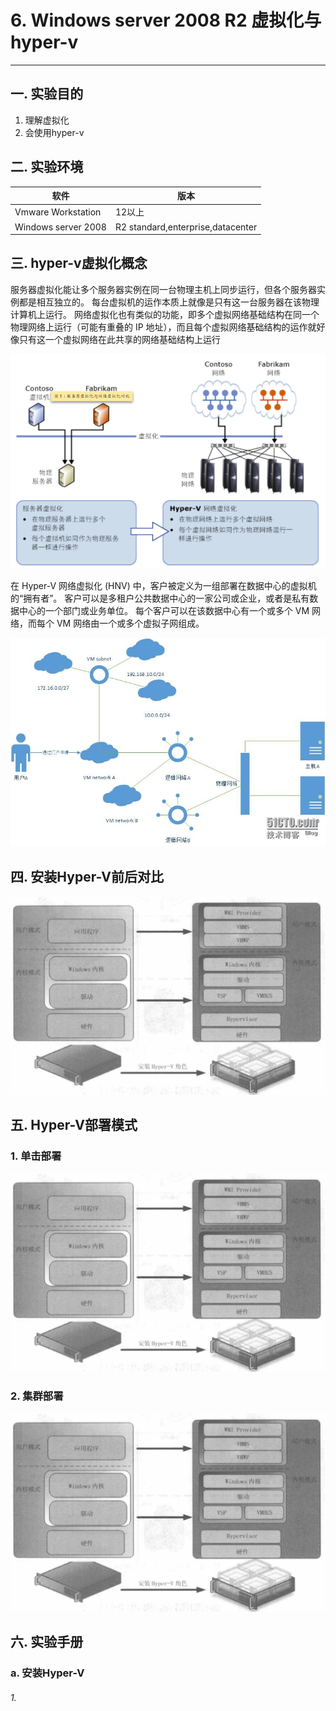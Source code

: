 # 6. Windows server 2008 R2 虚拟化与hyper-v

---

## 一. 实验目的
1. 理解虚拟化
2. 会使用hyper-v

## 二. 实验环境

|软件|版本|
|----|----|
|Vmware Workstation| 12以上 |
|Windows server 2008| R2 standard,enterprise,datacenter|

## 三. hyper-v虚拟化概念
服务器虚拟化能让多个服务器实例在同一台物理主机上同步运行，但各个服务器实例都是相互独立的。 每台虚拟机的运作本质上就像是只有这一台服务器在该物理计算机上运行。 网络虚拟化也有类似的功能，即多个虚拟网络基础结构在同一个物理网络上运行（可能有重叠的 IP 地址），而且每个虚拟网络基础结构的运作就好像只有这一个虚拟网络在此共享的网络基础结构上运行

![](/windows/win2008R2/appserver/image/hyperV-1.png)

在 Hyper-V 网络虚拟化 (HNV) 中，客户被定义为一组部署在数据中心的虚拟机的“拥有者”。 客户可以是多租户公共数据中心的一家公司或企业，或者是私有数据中心的一个部门或业务单位。 每个客户可以在该数据中心有一个或多个 VM 网络，而每个 VM 网络由一个或多个虚拟子网组成。

![](/windows/win2008R2/appserver/image/hyperV-1.jpg)

## 四. 安装Hyper-V前后对比

![](/windows/win2008R2/appserver/image/hyperV-2.png)

## 五. Hyper-V部署模式

### 1. 单击部署

![](/windows/win2008R2/appserver/image/hyperV-2.png)

### 2. 集群部署

![](/windows/win2008R2/appserver/image/hyperV-2.png)

## 六. 实验手册

### a. 安装Hyper-V

###### 1. 



